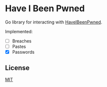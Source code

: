 # Have I Been Pwned

Go library for interacting with [HaveIBeenPwned](https://haveibeenpwned.com/).

Implemented:

* [ ] Breaches
* [ ] Pastes
* [x] Passwords

## License

[MIT](LICENSE)